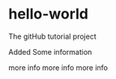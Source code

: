 hello-world
===========

The gitHub tutorial project

Added Some information

more info more info more info
